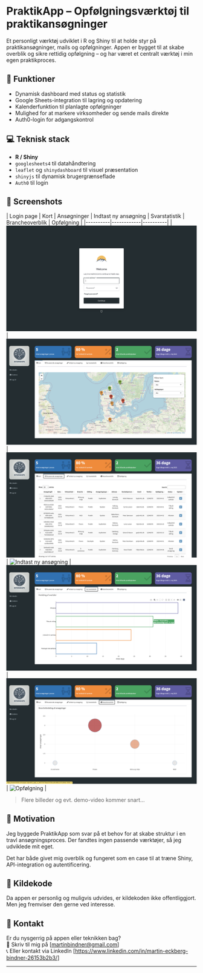 # PraktikApp – Opfølgningsværktøj til praktikansøgninger

Et personligt værktøj udviklet i R og Shiny til at holde styr på praktikansøgninger, mails og opfølgninger. Appen er bygget til at skabe overblik og sikre rettidig opfølgning – og har været et centralt værktøj i min egen praktikproces.

## 🧩 Funktioner
- Dynamisk dashboard med status og statistik
- Google Sheets-integration til lagring og opdatering
- Kalenderfunktion til planlagte opfølgninger
- Mulighed for at markere virksomheder og sende mails direkte
- Auth0-login for adgangskontrol

## 💻 Teknisk stack
- **R / Shiny**
- `googlesheets4` til datahåndtering
- `leaflet` og `shinydashboard` til visuel præsentation
- `shinyjs` til dynamisk brugergrænseflade
- `Auth0` til login

## 📸 Screenshots

| Login page | Kort | Ansøgninger | Indtast ny ansøgning | Svarstatistik | Brancheoverblik | Opfølgning |
|----------|------------|----------|
| ![Login](img/login.png) | ![Kort](img/map.png) | ![Ansøgninger](img/alle.png) | ![Indtast ny ansøgning](img/ansøgninger.png) | ![Svarstatistik](img/statistik.png) |![Brancheoverblik](img/brancheoverblik.png) | ![Opfølgning](img/opfølgning.png) |

> Flere billeder og evt. demo-video kommer snart...

## 🎯 Motivation

Jeg byggede PraktikApp som svar på et behov for at skabe struktur i en travl ansøgningsproces. Der fandtes ingen passende værktøjer, så jeg udviklede mit eget.

Det har både givet mig overblik og fungeret som en case til at træne Shiny, API-integration og autentificering.

## 🚫 Kildekode

Da appen er personlig og muligvis udvides, er kildekoden ikke offentliggjort. Men jeg fremviser den gerne ved interesse.

## 📩 Kontakt

Er du nysgerrig på appen eller teknikken bag?  
📧 Skriv til mig på [martinbindner@gmail.com]  
📞 Eller kontakt via LinkedIn [https://www.linkedin.com/in/martin-eckberg-bindner-26153b2b3/]

---
